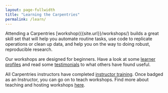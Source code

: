 ```yaml
---
layout: page-fullwidth
title: "Learning the Carpentries"
permalink: /learn/
---
```


Attending a Carpentries [workshop({{site.url}}/workshops/) builds a great skill set that will help you automate
routine tasks, use code to replicate operations or clean up data, and help you on the way to doing robust, reproducible research.

Our workshops are designed for beginners. Have a look at some [learner profiles](https://software-carpentry.org/audience/) and read some [testimonials](https://software-carpentry.org/testimonials/) to what others have found useful. 

All Carpentries instructors have completed [instructor training](https://docs.carpentries.org/topic_folders/instructor_training/index.html). Once badged as an Instructor, you can go on to teach workshops. Find more about teaching and hosting workshops [here](https://docs.carpentries.org/topic_folders/hosts_instructors/index.html).

